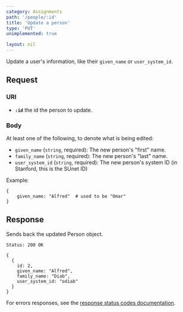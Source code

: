 ```yaml
---
category: Assignments
path: '/people/:id'
title: 'Update a person'
type: 'PUT'
unimplemented: true

layout: nil
---
```


Update a user's information, like their `given_name` or `user_system_id`.

## Request

### URI

* **`:id`** the id the person to update.

### Body

At least one of the following, to denote what is being edited:

* `given_name` (`string`, required): The new person's "first" name.
* `family_name` (`string`, required): The new person's "last" name.
* `user_system_id` (`string`, required): The new person's system ID (in
  Stanford, this is the SUnet ID)

Example:

```
{
    given_name: "Alfred"  # used to be "Omar"
}
```

## Response

Sends back the updated Person object.

```Status: 200 OK```
```
{
  {
    id: 2,
    given_name: "Alfred",
    family_name: "Diab",
    user_system_id: "odiab"
  }
}
```

For errors responses, see the [response status codes documentation](#response-status-codes).
